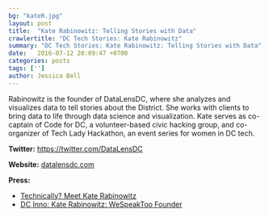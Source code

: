 ```yaml
---
bg: "kateR.jpg"
layout: post
title:  "Kate Rabinowitz: Telling Stories with Data"
crawlertitle: "DC Tech Stories: Kate Rabinowitz"
summary: "DC Tech Stories: Kate Rabinowitz: Telling Stories with Data"
date:   2016-07-12 20:09:47 +0700
categories: posts
tags: ['']
author: Jessica Bell
---
```

<div><script src="https://www.buzzsprout.com/108546/530285-kate-rabinowitz-telling-stories-with-data.js?player=small" type="text/javascript" charset="utf-8"></script></div>
<p class="no-margin"> Rabinowitz is the founder of DataLensDC, where she analyzes and visualizes data to tell stories about the District. She works with clients to bring data to life through data science and visualization. Kate serves as co-captain of Code for DC, a volunteer-based civic hacking group, and co-organizer of Tech Lady Hackathon, an event series for women in DC tech.</p>


<p><strong>Twitter:</strong> <a href="https://twitter.com/DataLensDC"> https://twitter.com/DataLensDC</a></p> 
<p><strong>Website:</strong> <a href="datalensdc.com">datalensdc.com</a></p>
<p><strong>Press:</strong>
    <ul class="no-bullets">
    <li><a class="red"  href="http://technical.ly/dc/2015/08/10/meet-kate-rabinowitz-self-taught-coder-behind-datalensdc/">Technically? Meet Kate Rabinowitz</a></li>
    <li><a  class="red" href="http://dcinno.streetwise.co/2017/01/06/kate-rabinowitz-datalensdc-we-speak-too-founder-on-diversity-in-tech/">DC Inno: Kate Rabinowitz: WeSpeakToo Founder</a></li>
    </ul> 
</p>
